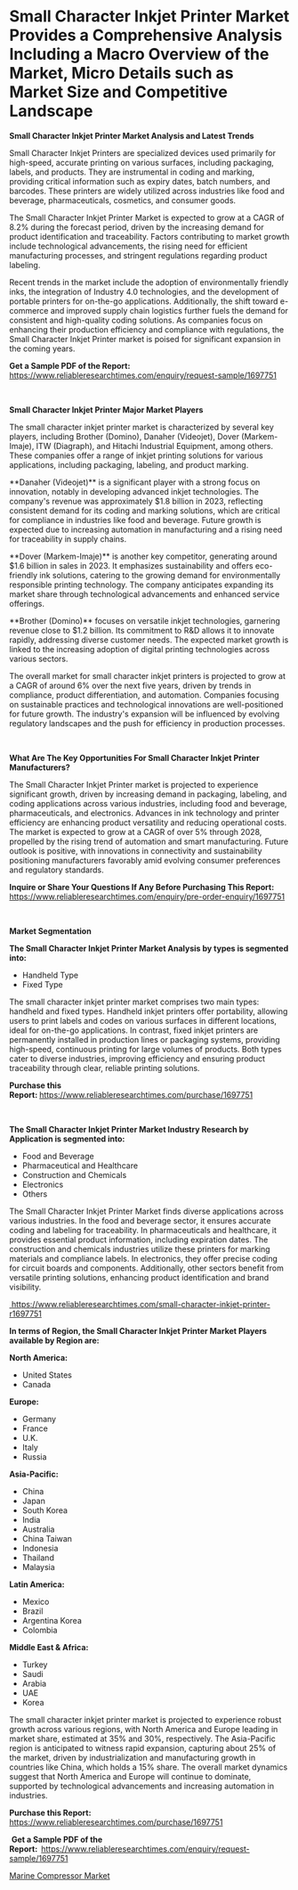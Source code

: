 <p><h1>Small Character Inkjet Printer Market Provides a Comprehensive Analysis Including a Macro Overview of the Market, Micro Details such as Market Size and Competitive Landscape</h1></p><p><strong>Small Character Inkjet Printer Market Analysis and Latest Trends</strong></p>
<p><p>Small Character Inkjet Printers are specialized devices used primarily for high-speed, accurate printing on various surfaces, including packaging, labels, and products. They are instrumental in coding and marking, providing critical information such as expiry dates, batch numbers, and barcodes. These printers are widely utilized across industries like food and beverage, pharmaceuticals, cosmetics, and consumer goods.</p><p>The Small Character Inkjet Printer Market is expected to grow at a CAGR of 8.2% during the forecast period, driven by the increasing demand for product identification and traceability. Factors contributing to market growth include technological advancements, the rising need for efficient manufacturing processes, and stringent regulations regarding product labeling.</p><p>Recent trends in the market include the adoption of environmentally friendly inks, the integration of Industry 4.0 technologies, and the development of portable printers for on-the-go applications. Additionally, the shift toward e-commerce and improved supply chain logistics further fuels the demand for consistent and high-quality coding solutions. As companies focus on enhancing their production efficiency and compliance with regulations, the Small Character Inkjet Printer market is poised for significant expansion in the coming years.</p></p>
<p><strong>Get a Sample PDF of the Report:&nbsp;</strong> <a href="https://www.reliableresearchtimes.com/enquiry/request-sample/1697751?utm_campaign=2472&utm_medium=2&utm_source=Github&utm_content=ia&utm_term=22022025&utm_id=small-character-inkjet-printer">https://www.reliableresearchtimes.com/enquiry/request-sample/1697751</a></p>
<p>&nbsp;</p>
<p><strong>Small Character Inkjet Printer Major Market Players</strong></p>
<p><p>The small character inkjet printer market is characterized by several key players, including Brother (Domino), Danaher (Videojet), Dover (Markem-Imaje), ITW (Diagraph), and Hitachi Industrial Equipment, among others. These companies offer a range of inkjet printing solutions for various applications, including packaging, labeling, and product marking. </p><p>**Danaher (Videojet)** is a significant player with a strong focus on innovation, notably in developing advanced inkjet technologies. The company's revenue was approximately $1.8 billion in 2023, reflecting consistent demand for its coding and marking solutions, which are critical for compliance in industries like food and beverage. Future growth is expected due to increasing automation in manufacturing and a rising need for traceability in supply chains.</p><p>**Dover (Markem-Imaje)** is another key competitor, generating around $1.6 billion in sales in 2023. It emphasizes sustainability and offers eco-friendly ink solutions, catering to the growing demand for environmentally responsible printing technology. The company anticipates expanding its market share through technological advancements and enhanced service offerings. </p><p>**Brother (Domino)** focuses on versatile inkjet technologies, garnering revenue close to $1.2 billion. Its commitment to R&D allows it to innovate rapidly, addressing diverse customer needs. The expected market growth is linked to the increasing adoption of digital printing technologies across various sectors.</p><p>The overall market for small character inkjet printers is projected to grow at a CAGR of around 6% over the next five years, driven by trends in compliance, product differentiation, and automation. Companies focusing on sustainable practices and technological innovations are well-positioned for future growth. The industry's expansion will be influenced by evolving regulatory landscapes and the push for efficiency in production processes.</p></p>
<p>&nbsp;</p>
<p><strong>What Are The Key Opportunities For Small Character Inkjet Printer Manufacturers?</strong></p>
<p><p>The Small Character Inkjet Printer market is projected to experience significant growth, driven by increasing demand in packaging, labeling, and coding applications across various industries, including food and beverage, pharmaceuticals, and electronics. Advances in ink technology and printer efficiency are enhancing product versatility and reducing operational costs. The market is expected to grow at a CAGR of over 5% through 2028, propelled by the rising trend of automation and smart manufacturing. Future outlook is positive, with innovations in connectivity and sustainability positioning manufacturers favorably amid evolving consumer preferences and regulatory standards.</p></p>
<p><strong>Inquire or Share Your Questions If Any Before Purchasing This Report:</strong> <a href="https://www.reliableresearchtimes.com/enquiry/pre-order-enquiry/1697751?utm_campaign=2472&utm_medium=2&utm_source=Github&utm_content=ia&utm_term=22022025&utm_id=small-character-inkjet-printer">https://www.reliableresearchtimes.com/enquiry/pre-order-enquiry/1697751</a></p>
<p>&nbsp;</p>
<p><strong>Market Segmentation</strong></p>
<p><strong>The Small Character Inkjet Printer Market Analysis by types is segmented into:</strong></p>
<p><ul><li>Handheld Type</li><li>Fixed Type</li></ul></p>
<p><p>The small character inkjet printer market comprises two main types: handheld and fixed types. Handheld inkjet printers offer portability, allowing users to print labels and codes on various surfaces in different locations, ideal for on-the-go applications. In contrast, fixed inkjet printers are permanently installed in production lines or packaging systems, providing high-speed, continuous printing for large volumes of products. Both types cater to diverse industries, improving efficiency and ensuring product traceability through clear, reliable printing solutions.</p></p>
<p><strong>Purchase this Report:&nbsp;</strong><a href="https://www.reliableresearchtimes.com/purchase/1697751?utm_campaign=2472&utm_medium=2&utm_source=Github&utm_content=ia&utm_term=22022025&utm_id=small-character-inkjet-printer">https://www.reliableresearchtimes.com/purchase/1697751</a></p>
<p>&nbsp;</p>
<p><strong>The Small Character Inkjet Printer Market Industry Research by Application is segmented into:</strong></p>
<p><ul><li>Food and Beverage</li><li>Pharmaceutical and Healthcare</li><li>Construction and Chemicals</li><li>Electronics</li><li>Others</li></ul></p>
<p><p>The Small Character Inkjet Printer Market finds diverse applications across various industries. In the food and beverage sector, it ensures accurate coding and labeling for traceability. In pharmaceuticals and healthcare, it provides essential product information, including expiration dates. The construction and chemicals industries utilize these printers for marking materials and compliance labels. In electronics, they offer precise coding for circuit boards and components. Additionally, other sectors benefit from versatile printing solutions, enhancing product identification and brand visibility.</p></p>
<p><a href="https://www.reliableresearchtimes.com/small-character-inkjet-printer-r1697751?utm_campaign=2472&utm_medium=2&utm_source=Github&utm_content=ia&utm_term=22022025&utm_id=small-character-inkjet-printer">&nbsp;https://www.reliableresearchtimes.com/small-character-inkjet-printer-r1697751</a></p>
<p><strong>In terms of Region, the Small Character Inkjet Printer Market Players available by Region are:</strong></p>
<p>
    <p> <strong> North America: </strong>
        <ul>
            <li>United States</li>
            <li>Canada</li>
        </ul>
        </p> 
    <p> <strong> Europe: </strong>
        <ul>
            <li>Germany</li>
            <li>France</li>
            <li>U.K.</li>
            <li>Italy</li>
            <li>Russia</li>
        </ul>
        </p> 
    <p> <strong> Asia-Pacific: </strong>
        <ul>
            <li>China</li>
            <li>Japan</li>
            <li>South Korea</li>
            <li>India</li>
            <li>Australia</li>
            <li>China Taiwan</li>
            <li>Indonesia</li>
            <li>Thailand</li>
            <li>Malaysia</li>
        </ul>
        </p> 
    <p> <strong> Latin America: </strong>
        <ul>
            <li>Mexico</li>
            <li>Brazil</li>
            <li>Argentina Korea</li>
            <li>Colombia</li>
        </ul>
        </p> 
    <p> <strong> Middle East & Africa: </strong>
        <ul>
            <li>Turkey</li>
            <li>Saudi</li>
            <li>Arabia</li>
            <li>UAE</li>
            <li>Korea</li>
        </ul>
    </p>
    </p>
<p><p>The small character inkjet printer market is projected to experience robust growth across various regions, with North America and Europe leading in market share, estimated at 35% and 30%, respectively. The Asia-Pacific region is anticipated to witness rapid expansion, capturing about 25% of the market, driven by industrialization and manufacturing growth in countries like China, which holds a 15% share. The overall market dynamics suggest that North America and Europe will continue to dominate, supported by technological advancements and increasing automation in industries.</p></p>
<p><strong>Purchase this Report: </strong><a href="https://www.reliableresearchtimes.com/purchase/1697751?utm_campaign=2472&utm_medium=2&utm_source=Github&utm_content=ia&utm_term=22022025&utm_id=small-character-inkjet-printer">https://www.reliableresearchtimes.com/purchase/1697751</a></p>
<p>&nbsp;<strong>Get a Sample PDF of the Report:&nbsp;&nbsp;</strong><a href="https://www.reliableresearchtimes.com/enquiry/request-sample/1697751?utm_campaign=2472&utm_medium=2&utm_source=Github&utm_content=ia&utm_term=22022025&utm_id=small-character-inkjet-printer">https://www.reliableresearchtimes.com/enquiry/request-sample/1697751</a></p>
<p><strong></strong></p>
<p><p><a href="https://github.com/bholdsfofie/Market-Research-Report-List-1/blob/main/marine-compressor-market.md?utm_campaign=2472&utm_medium=2&utm_source=Github&utm_content=ia&utm_term=22022025&utm_id=small-character-inkjet-printer">Marine Compressor Market</a></p></p>